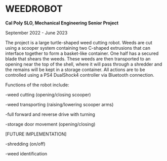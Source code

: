 # WEEDROBOT
**Cal Poly SLO, Mechanical Engineering Senior Project**

September 2022 - June 2023

The project is a large turtle-shaped weed cutting robot. Weeds are cut using a scooper system containing two C-shaped extrusions that can interface together to form a basket-like container. One half has a secured blade that shears the weeds. These weeds are then transported to an opening near the top of the shell, where it will pass through a shredder and the remains will be kept in a storage container. All actions are to be controlled using a PS4 DualShock4 controller via Bluetooth connection. 

Functions of the robot include:

-weed cutting (opening/closing scooper)

-weed transporting (raising/lowering scooper arms)

-full forward and reverse drive with turning

-storage door movement (opening/closing)

[FUTURE IMPLEMENTATION]

-shredding (on/off)

-weed identification

